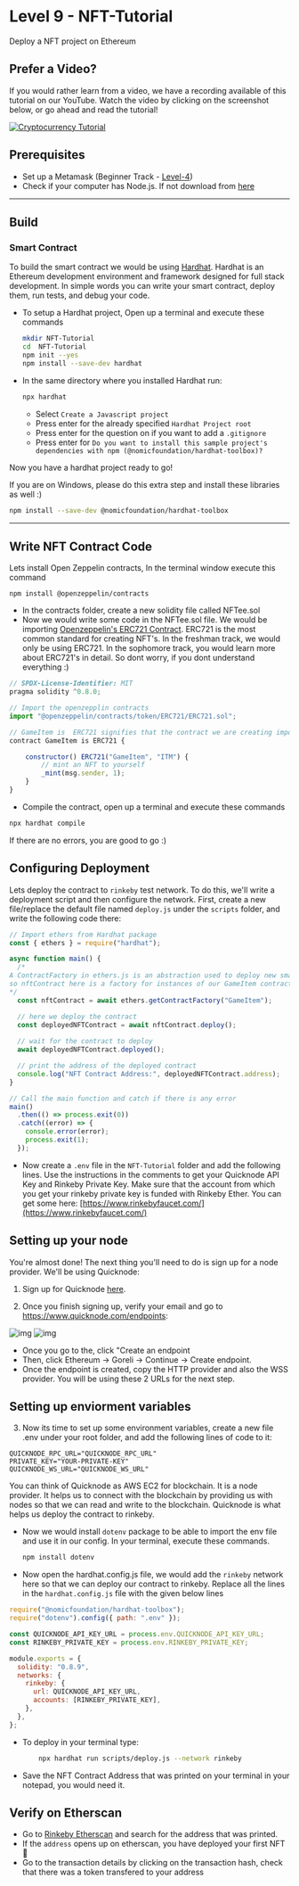 # Level 9 - NFT-Tutorial 

Deploy a NFT project on Ethereum

## Prefer a Video?
If you would rather learn from a video, we have a recording available of this tutorial on our YouTube. Watch the video by clicking on the screenshot below, or go ahead and read the tutorial!

[![Cryptocurrency Tutorial](https://i.imgur.com/klHysek.png)](https://www.youtube.com/watch?v=uwnAXAsd428 "NFT Tutorial")

## Prerequisites

- Set up a Metamask (Beginner Track - [Level-4](https://github.com/LearnWeb3DAO/Crypto-Wallets))
- Check if your computer has Node.js. If not download from [here](https://nodejs.org/en/download/)

---

## Build

### Smart Contract

To build the smart contract we would be using [Hardhat](https://hardhat.org/).
Hardhat is an Ethereum development environment and framework designed for full stack development. In simple words you can write your smart contract, deploy them, run tests, and debug your code.

- To setup a Hardhat project, Open up a terminal and execute these commands

  ```bash
  mkdir NFT-Tutorial
  cd  NFT-Tutorial
  npm init --yes
  npm install --save-dev hardhat
  ```

- In the same directory where you installed Hardhat run:

  ```bash
  npx hardhat
  ```

  - Select `Create a Javascript project`
  - Press enter for the already specified `Hardhat Project root`
  - Press enter for the question on if you want to add a `.gitignore`
  - Press enter for `Do you want to install this sample project's dependencies with npm (@nomicfoundation/hardhat-toolbox)?`

Now you have a hardhat project ready to go!

If you are on Windows, please do this extra step and install these libraries as well :)

```bash
npm install --save-dev @nomicfoundation/hardhat-toolbox
```

---

## Write NFT Contract Code

Lets install Open Zeppelin contracts, In the terminal window execute this command

```
npm install @openzeppelin/contracts
```

- In the contracts folder, create a new solidity file called NFTee.sol
- Now we would write some code in the NFTee.sol file. We would be importing [Openzeppelin's ERC721 Contract](https://github.com/OpenZeppelin/openzeppelin-contracts/blob/master/contracts/token/ERC721/ERC721.sol). ERC721 is the most common standard for creating NFT's. In the freshman track, we would only be using ERC721. In the sophomore track, you would learn more about ERC721's in detail. So dont worry, if you dont understand everything :)

```js
// SPDX-License-Identifier: MIT
pragma solidity ^0.8.0;

// Import the openzepplin contracts
import "@openzeppelin/contracts/token/ERC721/ERC721.sol";

// GameItem is  ERC721 signifies that the contract we are creating imports ERC721 and follows ERC721 contract from openzeppelin
contract GameItem is ERC721 {

    constructor() ERC721("GameItem", "ITM") {
        // mint an NFT to yourself
        _mint(msg.sender, 1);
    }
}
```

- Compile the contract, open up a terminal and execute these commands

```bash
npx hardhat compile
```

If there are no errors, you are good to go :)

## Configuring Deployment

Lets deploy the contract to `rinkeby` test network. To do this, we'll write a deployment script and then configure the network. First, create a new file/replace the default file named `deploy.js` under the `scripts` folder, and write the following code there:

```js
// Import ethers from Hardhat package
const { ethers } = require("hardhat");

async function main() {
  /*
A ContractFactory in ethers.js is an abstraction used to deploy new smart contracts,
so nftContract here is a factory for instances of our GameItem contract.
*/
  const nftContract = await ethers.getContractFactory("GameItem");

  // here we deploy the contract
  const deployedNFTContract = await nftContract.deploy();
  
  // wait for the contract to deploy
  await deployedNFTContract.deployed();

  // print the address of the deployed contract
  console.log("NFT Contract Address:", deployedNFTContract.address);
}

// Call the main function and catch if there is any error
main()
  .then(() => process.exit(0))
  .catch((error) => {
    console.error(error);
    process.exit(1);
  });
```

- Now create a `.env` file in the `NFT-Tutorial` folder and add the following lines. Use the instructions in the comments to get your Quicknode API Key and Rinkeby Private Key. Make sure that the account from which you get your rinkeby private key is funded with Rinkeby Ether. You can get some here: [https://www.rinkebyfaucet.com/](https://www.rinkebyfaucet.com/)

## Setting up your node

You're almost done! The next thing you'll need to do is sign up for a node provider. We'll be using Quicknode:

1. Sign up for Quicknode [here](https://www.quicknode.com/?utm_source=learnweb3&utm_campaign=generic&utm_content=sign-up&utm_medium=learnweb3).

2. Once you finish signing up, verify your email and go to https://www.quicknode.com/endpoints:

![img](https://i.ibb.co/xsQtfzK/quicknode.png)
![img](https://i.ibb.co/R2vpLR8/quicknode2.png)

* Once you go to the, click "Create an endpoint
* Then, click Ethereum -> Goreli -> Continue -> Create endpoint. 
* Once the endpoint is created, copy the HTTP provider and also the WSS provider. You will be using these 2 URLs for the next step.

## Setting up enviorment variables

3. Now its time to set up some environment variables, create a new file .env under your root folder, and add the following lines of code to it:
```
QUICKNODE_RPC_URL="QUICKNODE_RPC_URL"
PRIVATE_KEY="YOUR-PRIVATE-KEY"
QUICKNODE_WS_URL="QUICKNODE_WS_URL"
```

You can think of Quicknode as AWS EC2 for blockchain. It is a node provider. It helps us to connect with the blockchain by providing us with nodes so that we can read and write to the blockchain. Quicknode is what helps us deploy the contract to rinkeby.

- Now we would install `dotenv` package to be able to import the env file and use it in our config.
  In your terminal, execute these commands.
  ```bash
  npm install dotenv
  ```
- Now open the hardhat.config.js file, we would add the `rinkeby` network here so that we can deploy our contract to rinkeby. Replace all the lines in the `hardhat.config.js` file with the given below lines

```js
require("@nomicfoundation/hardhat-toolbox");
require("dotenv").config({ path: ".env" });

const QUICKNODE_API_KEY_URL = process.env.QUICKNODE_API_KEY_URL;
const RINKEBY_PRIVATE_KEY = process.env.RINKEBY_PRIVATE_KEY;

module.exports = {
  solidity: "0.8.9",
  networks: {
    rinkeby: {
      url: QUICKNODE_API_KEY_URL,
      accounts: [RINKEBY_PRIVATE_KEY],
    },
  },
};
```

- To deploy in your terminal type:
  ```bash
      npx hardhat run scripts/deploy.js --network rinkeby
  ```
- Save the NFT Contract Address that was printed on your terminal in your notepad, you would need it.

## Verify on Etherscan

- Go to [Rinkeby Etherscan](https://rinkeby.etherscan.io/) and search for the address that was printed.
- If the `address` opens up on etherscan, you have deployed your first NFT 🎉
- Go to the transaction details by clicking on the transaction hash, check that there was a token transfered to your address
